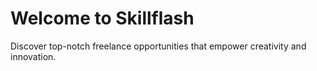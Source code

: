 # Welcome to Skillflash

Discover top-notch freelance opportunities that empower creativity and innovation.